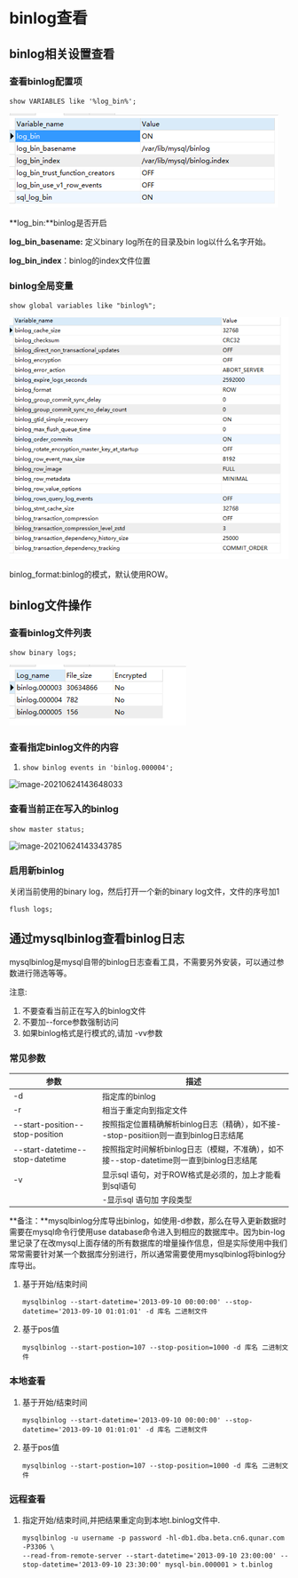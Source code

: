 # binlog查看

## binlog相关设置查看

### 查看binlog配置项

```
show VARIABLES like '%log_bin%';
```

![image-20210624143025161](图片/image-20210624143025161.png)

**log_bin:**binlog是否开启

**log_bin_basename:** 定义binary log所在的目录及bin log以什么名字开始。

**log_bin_index**：binlog的index文件位置

### binlog全局变量

```
show global variables like "binlog%";
```

![image-20210624144609604](图片/image-20210624144609604.png)

binlog_format:binlog的模式，默认使用ROW。

## binlog文件操作

### 查看binlog文件列表

```
show binary logs;
```

![image-20210624143320065](图片/image-20210624143320065.png)

### 查看指定binlog文件的内容

1. ```
   show binlog events in 'binlog.000004';
   ```

![image-20210624143648033](图片/image-20210624143648033.png)

### 查看当前正在写入的binlog

```
show master status;
```

![image-20210624143343785](图片/image-20210624143343785.png)

### 启用新binlog

关闭当前使用的binary log，然后打开一个新的binary log文件，文件的序号加1

```
flush logs;
```

## 通过mysqlbinlog查看binlog日志

mysqlbinlog是mysql自带的binlog日志查看工具，不需要另外安装，可以通过参数进行筛选等等。

注意:

1. 不要查看当前正在写入的binlog文件
2. 不要加--force参数强制访问
3. 如果binlog格式是行模式的,请加 -vv参数

### 常见参数

| 参数                            | 描述                                                         |
| ------------------------------- | ------------------------------------------------------------ |
| -d                              | 指定库的binlog                                               |
| -r                              | 相当于重定向到指定文件                                       |
| --start-position--stop-position | 按照指定位置精确解析binlog日志（精确），如不接--stop-positiion则一直到binlog日志结尾 |
| --start-datetime--stop-datetime | 按照指定时间解析binlog日志（模糊，不准确），如不接--stop-datetime则一直到binlog日志结尾 |
| -v                              | 显示sql 语句，对于ROW格式是必须的，加上才能看到sql语句       |
|                                 | -显示sql 语句加 字段类型                                     |

**备注：**mysqlbinlog分库导出binlog，如使用-d参数，那么在导入更新数据时需要在mysql命令行使用use database命令进入到相应的数据库中。因为bin-log里记录了在改mysql上面存储的所有数据库的增量操作信息，但是实际使用中我们常常需要针对某一个数据库分别进行，所以通常需要使用mysqlbinlog将binlog分库导出。

1. 基于开始/结束时间

   ```
   mysqlbinlog --start-datetime='2013-09-10 00:00:00' --stop-datetime='2013-09-10 01:01:01' -d 库名 二进制文件
   ```

2. 基于pos值

   ```
   mysqlbinlog --start-postion=107 --stop-position=1000 -d 库名 二进制文件
   ```

### 本地查看

1. 基于开始/结束时间

   ```
   mysqlbinlog --start-datetime='2013-09-10 00:00:00' --stop-datetime='2013-09-10 01:01:01' -d 库名 二进制文件
   ```

2. 基于pos值

   ```
   mysqlbinlog --start-postion=107 --stop-position=1000 -d 库名 二进制文件
   ```

### 远程查看

1. 指定开始/结束时间,并把结果重定向到本地t.binlog文件中.

   ```
   mysqlbinlog -u username -p password -hl-db1.dba.beta.cn6.qunar.com -P3306 \
   --read-from-remote-server --start-datetime='2013-09-10 23:00:00' --stop-datetime='2013-09-10 23:30:00' mysql-bin.000001 > t.binlog
   ```